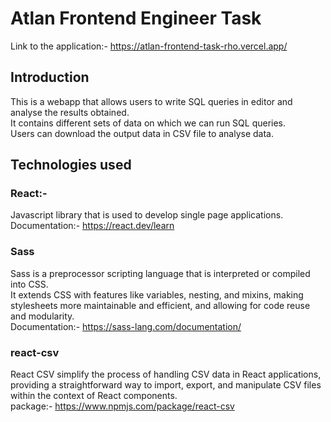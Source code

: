 # Atlan Frontend Engineer Task
Link to the application:- https://atlan-frontend-task-rho.vercel.app/

## Introduction
This is a webapp that allows users to write SQL queries in editor and analyse the results obtained.  
It contains different sets of data on which we can run SQL queries.  
Users can download the output data in CSV file to analyse data.  

## Technologies used
### React:-
Javascript library that is used to develop single page applications.  
Documentation:- https://react.dev/learn

### Sass
Sass is a preprocessor scripting language that is interpreted or compiled into CSS.  
It extends CSS with features like variables, nesting, and mixins, making stylesheets more maintainable and efficient, and allowing for code reuse and modularity.  
Documentation:- https://sass-lang.com/documentation/

### react-csv
React CSV simplify the process of handling CSV data in React applications, providing a straightforward way to import, export, and manipulate CSV files within the context of React components.  
package:- https://www.npmjs.com/package/react-csv


